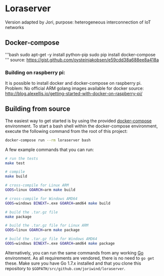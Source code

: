 # Loraserver
Version adapted by Jori, purpose: heterogeneous interconnection of IoT networks


## Docker-compose
'''bash
sudo apt-get -y install python-pip
sudo pip install docker-compose
'''
source: https://gist.github.com/oysteinjakobsen/e59cdd38a688ee8a418a

### Building on raspberry pi:
It is possible to install docker and docker-compose on raspberry pi.
Problem: No official ARM golang images available for docker
source: http://blog.alexellis.io/getting-started-with-docker-on-raspberry-pi/

## Building from source

The easiest way to get started is by using the provided 
[docker-compose](https://docs.docker.com/compose/) environment. To start a bash
shell within the docker-compose environment, execute the following command from
the root of this project:

```bash
docker-compose run --rm loraserver bash
```

A few example commands that you can run:

```bash
# run the tests
make test

# compile
make build

# cross-compile for Linux ARM
GOOS=linux GOARCH=arm make build

# cross-compile for Windows AMD64
GOOS=windows BINEXT=.exe GOARCH=amd64 make build

# build the .tar.gz file
make package

# build the .tar.gz file for Linux ARM
GOOS=linux GOARCH=arm make package

# build the .tar.gz file for Windows AMD64
GOOS=windows BINEXT=.exe GOARCH=amd64 make package
```

Alternatively, you can run the same commands from any working
[Go](https://golang.org/) environment. As all requirements are vendored,
there is no need to `go get` these. Make sure you have Go 1.7.x installed
and that you clone this repository to
`$GOPATH/src/github.com/joriwind/loraserver`.